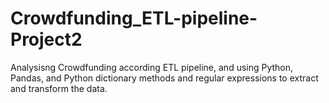 # Crowdfunding_ETL-pipeline-Project2
Analysisng Crowdfunding according ETL pipeline, and using Python, Pandas, and Python dictionary methods and regular expressions to extract and transform the data.
